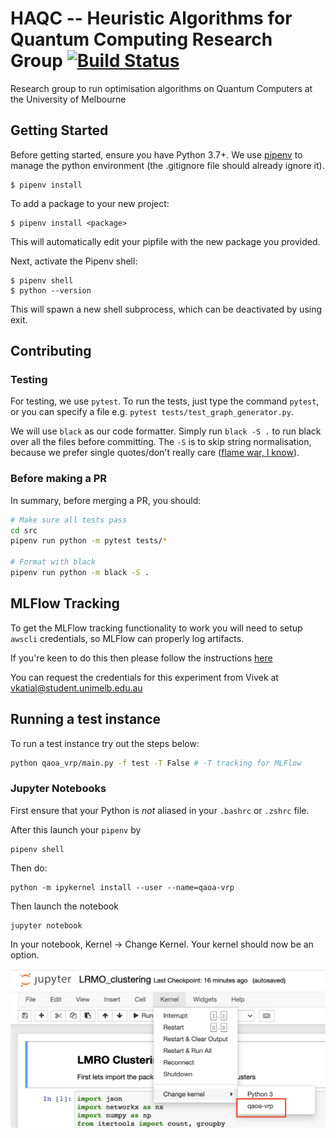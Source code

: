# HAQC -- Heuristic Algorithms for Quantum Computing Research Group [![Build Status](https://travis-ci.com/vivekkatial/HAQC.svg?token=vybzhPMefnVqJBfpy4Ep&branch=main)](https://travis-ci.com/vivekkatial/HAQC)

Research group to run optimisation algorithms on Quantum Computers at the University of Melbourne

## Getting Started

Before getting started, ensure you have Python 3.7+. We use [pipenv](https://pipenv-fork.readthedocs.io/en/latest/) to manage the python environment (the .gitignore file should already ignore it).

```{shell}
$ pipenv install
```

To add a package to your new project:

```{shell}
$ pipenv install <package>
```

This will automatically edit your pipfile with the new package you provided.

Next, activate the Pipenv shell:

```{shell}
$ pipenv shell
$ python --version
```

This will spawn a new shell subprocess, which can be deactivated by using exit.

## Contributing

### Testing 

For testing, we use `pytest`. To run the tests, just type the command `pytest`, or you can specify a file e.g. `pytest tests/test_graph_generator.py`.

We will use `black` as our code formatter. Simply run `black -S .` to run black over all the files before committing. The `-S` is to skip string normalisation, because we prefer single quotes/don't really care ([flame war, I know](https://github.com/psf/black/issues/118)).

### Before making a PR

In summary, before merging a PR, you should:

```bash
# Make sure all tests pass
cd src
pipenv run python -m pytest tests/*

# Format with black
pipenv run python -m black -S .
```

## MLFlow Tracking

To get the MLFlow tracking functionality to work you will need to setup `awscli` credentials, so MLFlow can properly log artifacts.

If you're keen to do this then please follow the instructions [here](https://wiki-rcs.unimelb.edu.au/display/RCS/AWS+CLI)

You can request the credentials for this experiment from Vivek at vkatial@student.unimelb.edu.au

## Running a test instance

To run a test instance try out the steps below:

```bash
python qaoa_vrp/main.py -f test -T False # -T tracking for MLFlow
```

### Jupyter Notebooks

First ensure that your Python is _not_ aliased in your `.bashrc` or `.zshrc` file.

After this launch your `pipenv` by

```{shell}
pipenv shell
```

Then do:

```{shell}
python -m ipykernel install --user --name=qaoa-vrp
```

Then launch the notebook

```{shell}
jupyter notebook
```

In your notebook, Kernel -> Change Kernel. Your kernel should now be an option.

<img src='images/jupyter-install.png'/>
